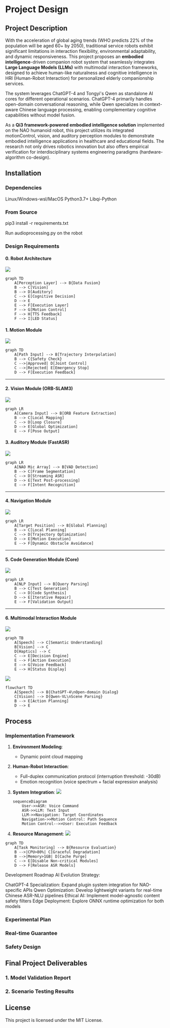 # Project Design

## Project Description

With the acceleration of global aging trends (WHO predicts 22% of the population will be aged 60+ by 2050), traditional service robots exhibit significant limitations in interaction flexibility, environmental adaptability, and dynamic responsiveness. This project proposes an **embodied intelligence**-driven companion robot system that seamlessly integrates **Large Language Models (LLMs)** with multimodal interaction frameworks, designed to achieve human-like naturalness and cognitive intelligence in HRI (Human-Robot Interaction) for personalized elderly companionship services.

The system leverages ChatGPT-4 and Tongyi's Qwen as standalone AI cores for different operational scenarios. ChatGPT-4 primarily handles open-domain conversational reasoning, while Qwen specializes in context-aware Chinese language processing, enabling complementary cognitive capabilities without model fusion.

As a **Qi3 framework-powered embodied intelligence solution** implemented on the NAO humanoid robot, this project utilizes its integrated motionControl, vision, and auditory perception modules to demonstrate embodied intelligence applications in healthcare and educational fields. The research not only drives robotics innovation but also offers empirical verification for interdisciplinary systems engineering paradigms (hardware-algorithm co-design).

## Installation

### Dependencies

Linux/Windows-wsl/MacOS
Python3.7+
Libqi-Python

### From Source

pip3 install -r requirements.txt

Run audioprocessing.py on the robot

### Design Requirements

#### 0. Robot Architecture
![](./assets/1.jpg)
```mermaid
graph TD
    A[Perception Layer] --> B{Data Fusion}
    B --> C[Vision]
    B --> D[Auditory]
    C --> E[Cognitive Decision]
    D --> E
    E --> F[Execution Layer]
    F --> G[Motion Control]
    F --> H[TTS Feedback]
    F --> I[LED Status]
```

#### 1. Motion Module
![](./assets/2.jpg)

```mermaid
graph TD
    A[Path Input] --> B[Trajectory Interpolation]
    B --> C{Safety Check}
    C -->|Approved| D[Joint Control]
    C -->|Rejected| E[Emergency Stop]
    D --> F[Execution Feedback]
```

---

#### 2. Vision Module (ORB-SLAM3)
![](./assets/3.jpg)

```mermaid
graph LR
    A[Camera Input] --> B[ORB Feature Extraction]
    B --> C[Local Mapping]
    C --> D[Loop Closure]
    D --> E[Global Optimization]
    E --> F[Pose Output]
```

#### 3. Auditory Module (FastASR)
![](./assets/4.jpg)

```mermaid
graph LR
    A[NAO Mic Array] --> B[VAD Detection]
    B --> C[Frame Segmentation]
    C --> D[Streaming ASR]
    D --> E[Text Post-processing]
    E --> F[Intent Recognition]
```

---

#### 4. Navigation Module
![](./assets/5.jpg)

```mermaid
graph LR
    A[Target Position] --> B[Global Planning]
    B --> C[Local Planning]
    C --> D[Trajectory Optimization]
    D --> E[Motion Execution]
    E --> F[Dynamic Obstacle Avoidance]
```

---

#### 5. Code Generation Module (Core)
![](./assets/6.jpg)

```mermaid
graph LR
    A[NLP Input] --> B[Query Parsing]
    B --> C[Test Generation]
    C --> D[Code Synthesis]
    D --> E[Iterative Repair]
    E --> F[Validation Output]
```

---

#### 6. Multimodal Interaction Module
![](./assets/7.jpg)

```mermaid
graph TB
    A[Speech] --> C[Semantic Understanding]
    B[Vision] --> C
    D[Haptics] --> C
    C --> E[Decision Engine]
    E --> F[Action Execution]
    E --> G[Voice Feedback]
    E --> H[Status Display]
```
![](./assets/8.jpg)

```mermaid
flowchart TD  
    A[Speech] --> B{ChatGPT-4\nOpen-domain Dialog}  
    C[Vision] --> D{Qwen-VL\nScene Parsing}  
    B --> E[Action Planning]  
    D --> E  
```
## Process
### Implementation Framework

1. **Environment Modeling**:

   - Dynamic point cloud mapping

2. **Human-Robot Interaction**:

   - Full-duplex communication protocol (interruption threshold: -30dB)
   - Emotion recognition (voice spectrum + facial expression analysis)

3. **System Integration**:
![](./assets/9.jpg)

   ```mermaid
   sequenceDiagram
       User->>ASR: Voice Command
       ASR->>LLM: Text Input
       LLM->>Navigation: Target Coordinates
       Navigation->>Motion Control: Path Sequence
       Motion Control-->>User: Execution Feedback
   ```

4. **Resource Management**:
![](./assets/10.jpg)

```mermaid
graph TD
    A[Task Monitoring] --> B{Resource Evaluation}
    B -->|CPU>80%| C[Graceful Degradation]
    B -->|Memory>1GB| D[Cache Purge]
    C --> E[Disable Non-critical Modules]
    D --> F[Release ASR Models]
```

Development Roadmap
AI Evolution Strategy:

ChatGPT-4 Specialization: Expand plugin system integration for NAO-specific APIs
Qwen Optimization: Develop lightweight variants for real-time Chinese ASR-NLU pipelines
Ethical AI: Implement model-agnostic content safety filters
Edge Deployment: Explore ONNX runtime optimization for both models

### Experimental Plan

### Real-time Guarantee

### Safety Design

## Final Project Deliverables

### 1. Model Validation Report
### 2. Scenario Testing Results

## License

This project is licensed under the MIT License.
